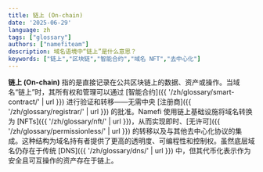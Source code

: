 ```yaml
---
title: 链上 (On-chain)
date: '2025-06-29'
language: zh
tags: ["glossary"]
authors: ["namefiteam"]
description: 域名语境中“链上”是什么意思？
keywords: ["链上","区块链","智能合约","域名 NFT","去中心化"]
---
```


**链上 (On-chain)** 指的是直接记录在公共区块链上的数据、资产或操作。当域名“链上”时，其所有权和管理可以通过 [智能合约]({{ '/zh/glossary/smart-contract/' | url }}) 进行验证和转移——无需中央 [注册商]({{ '/zh/glossary/registrar/' | url }}) 的批准。Namefi 使用链上基础设施将域名转换为 [NFTs]({{ '/zh/glossary/nft/' | url }})，从而实现即时、[无许可]({{ '/zh/glossary/permissionless/' | url }}) 的转移以及与其他去中心化协议的集成。这种结构为域名持有者提供了更高的透明度、可编程性和控制权。虽然底层域名仍存在于传统 [DNS]({{ '/zh/glossary/dns/' | url }}) 中，但其代币化表示作为安全且可互操作的资产存在于链上。